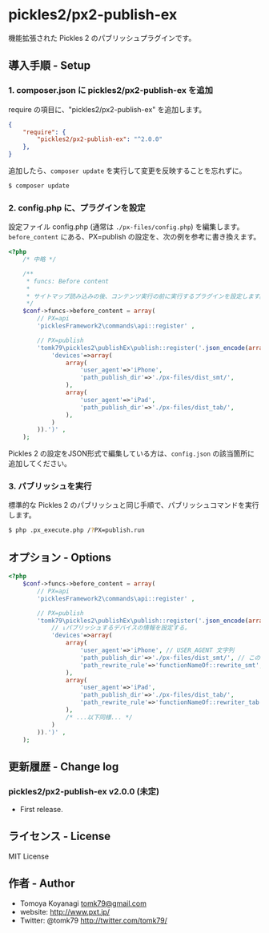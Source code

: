 # pickles2/px2-publish-ex

機能拡張された Pickles 2 のパブリッシュプラグインです。


## 導入手順 - Setup

### 1. composer.json に pickles2/px2-publish-ex を追加

require の項目に、"pickles2/px2-publish-ex" を追加します。

```json
{
	"require": {
		"pickles2/px2-publish-ex": "^2.0.0"
	},
}
```


追加したら、`composer update` を実行して変更を反映することを忘れずに。

```bash
$ composer update
```


### 2. config.php に、プラグインを設定

設定ファイル config.php (通常は `./px-files/config.php`) を編集します。
`before_content` にある、PX=publish の設定を、次の例を参考に書き換えます。

```php
<?php
	/* 中略 */

	/**
	 * funcs: Before content
	 *
	 * サイトマップ読み込みの後、コンテンツ実行の前に実行するプラグインを設定します。
	 */
	$conf->funcs->before_content = array(
		// PX=api
		'picklesFramework2\commands\api::register' ,

		// PX=publish
		'tomk79\pickles2\publishEx\publish::register('.json_encode(array(
			'devices'=>array(
				array(
					'user_agent'=>'iPhone',
					'path_publish_dir'=>'./px-files/dist_smt/',
				),
				array(
					'user_agent'=>'iPad',
					'path_publish_dir'=>'./px-files/dist_tab/',
				),
			)
		)).')' ,
	);
```

Pickles 2 の設定をJSON形式で編集している方は、`config.json` の該当箇所に追加してください。

### 3. パブリッシュを実行

標準的な Pickles 2 のパブリッシュと同じ手順で、パブリッシュコマンドを実行します。

```bash
$ php .px_execute.php /?PX=publish.run
```


## オプション - Options

```php
<?php
	$conf->funcs->before_content = array(
		// PX=api
		'picklesFramework2\commands\api::register' ,

		// PX=publish
		'tomk79\pickles2\publishEx\publish::register('.json_encode(array(
			// ↓パブリッシュするデバイスの情報を設定する。
			'devices'=>array(
				array(
					'user_agent'=>'iPhone', // USER_AGENT 文字列
					'path_publish_dir'=>'./px-files/dist_smt/', // このデバイス向けのパブリッシュ先ディレクトリ
					'path_rewrite_rule'=>'functionNameOf::rewrite_smt', // パスの書き換えロジック
				),
				array(
					'user_agent'=>'iPad',
					'path_publish_dir'=>'./px-files/dist_tab/',
					'path_rewrite_rule'=>'functionNameOf::rewriter_tab',
				),
				/* ...以下同様... */
			)
		)).')' ,
	);
```


## 更新履歴 - Change log

### pickles2/px2-publish-ex v2.0.0 (未定)

- First release.


## ライセンス - License

MIT License


## 作者 - Author

- Tomoya Koyanagi <tomk79@gmail.com>
- website: <http://www.pxt.jp/>
- Twitter: @tomk79 <http://twitter.com/tomk79/>
